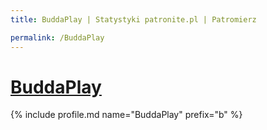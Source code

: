 ```yaml
---
title: BuddaPlay | Statystyki patronite.pl | Patromierz

permalink: /BuddaPlay
---
```


# [BuddaPlay](https://patronite.pl/BuddaPlay)

{% include profile.md name="BuddaPlay" prefix="b" %}
